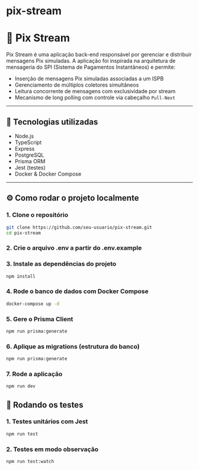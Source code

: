 # pix-stream

# 📡 Pix Stream

Pix Stream é uma aplicação back-end responsável por gerenciar e distribuir mensagens Pix simuladas. A aplicação foi inspirada na arquitetura de mensageria do SPI (Sistema de Pagamentos Instantâneos) e permite:

- Inserção de mensagens Pix simuladas associadas a um ISPB
- Gerenciamento de múltiplos coletores simultâneos
- Leitura concorrente de mensagens com exclusividade por stream
- Mecanismo de long polling com controle via cabeçalho `Pull-Next`

---

## 🚀 Tecnologias utilizadas

- Node.js
- TypeScript
- Express
- PostgreSQL
- Prisma ORM
- Jest (testes)
- Docker & Docker Compose
---

## ⚙️ Como rodar o projeto localmente
###
### 1. Clone o repositório

```bash
git clone https://github.com/seu-usuario/pix-stream.git
cd pix-stream
```

### 2. Crie o arquivo .env a partir do .env.example

### 3. Instale as dependências do projeto

```bash
npm install
```

### 4. Rode o banco de dados com Docker Compose

```bash
docker-compose up -d
```

### 5. Gere o Prisma Client

```bash
npm run prisma:generate
```

### 6. Aplique as migrations (estrutura do banco)

```bash
npm run prisma:generate
```

### 7. Rode a aplicação
```bash
npm run dev
```

## 🧪 Rodando os testes

### 1. Testes unitários com Jest
```bash
npm run test
```

### 2. Testes em modo observação
```bash
npm run test:watch
```
